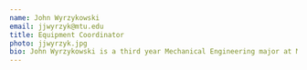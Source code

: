 ```yaml
---
name: John Wyrzykowski
email: jjwyrzyk@mtu.edu
title: Equipment Coordinator
photo: jjwyrzyk.jpg
bio: John Wyrzykowski is a third year Mechanical Engineering major at Michigan Tech.  He has loved engineering from a young age, and loves woodworking and using the Space to accomplish his goals.  He has had multiple engineering internships, and is eager to apply those skills and knowledge to improve the Makerspace. In addition to engineering, John loves the outdoors, and is an avid climber, skier, and mountain biker.
---
```


